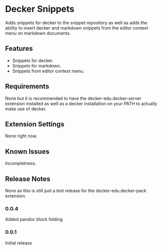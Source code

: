 # Decker Snippets

Adds snippets for decker to the snippet repository as well as adds the ability to insert decker and markdown snippets from the editor context menu on markdown documents.

## Features

- Snippets for decker.
- Snippets for markdown.
- Snippets from editor context menu.

## Requirements

None but it is recommended to have the decker-edu.decker-server extension installed as well as a decker installation on your PATH to actually make use of decker.

## Extension Settings

None right now.

## Known Issues

Incompletness.

## Release Notes

None as this is still just a test release for the decker-edu.decker-pack extension.

### 0.0.4

Added pandoc block folding

### 0.0.1

Initial release
